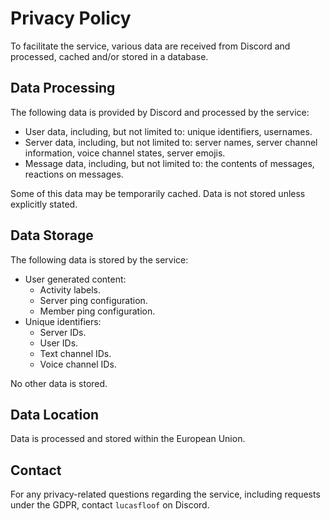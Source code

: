 # Privacy Policy

To facilitate the service, various data are received from Discord and processed, cached and/or stored in a database.

## Data Processing

The following data is provided by Discord and processed by the service:

- User data, including, but not limited to: unique identifiers, usernames.
- Server data, including, but not limited to: server names, server channel information, voice channel states, server emojis.
- Message data, including, but not limited to: the contents of messages, reactions on messages.

Some of this data may be temporarily cached. Data is not stored unless explicitly stated.

## Data Storage

The following data is stored by the service:

- User generated content:
  - Activity labels.
  - Server ping configuration.
  - Member ping configuration.
- Unique identifiers:
  - Server IDs.
  - User IDs.
  - Text channel IDs.
  - Voice channel IDs.
 
No other data is stored.

## Data Location

Data is processed and stored within the European Union.

## Contact

For any privacy-related questions regarding the service, including requests under the GDPR, contact `lucasfloof` on Discord.

